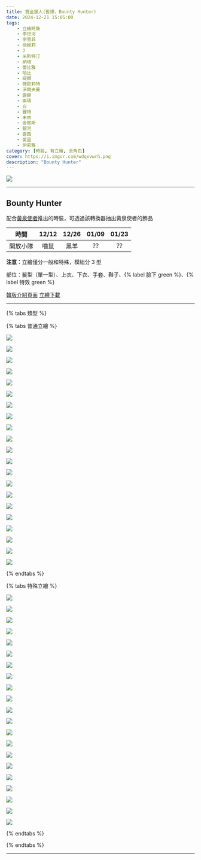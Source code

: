```yaml
---
title: 賞金獵人(暫譯，Bounty Hunter)
date: 2024-12-21 15:05:00
tags:
    - 立繪時裝
    - 李世河
    - 李雪菲
    - 徐維莉
    - J
    - 米斯特汀
    - 納塔
    - 蕾比雅
    - 哈比
    - 緹娜
    - 薇歐莉特
    - 沃爾夫姜
    - 露娜
    - 索瑪
    - 白
    - 賽特
    - 未來
    - 金徹斯
    - 銀河
    - 露西
    - 愛里
    - 伊莉雅
category: [時裝, 有立繪, 全角色]
cover: https://i.imgur.com/wdqxvwrh.png
description: "Bounty Hunter"
---
```


[![](https://i.imgur.com/wdqxvwr.png)](https://i.imgur.com/wdqxvwr.png)

---
## Bounty Hunter

配合[黃泉使者](/costumes/rare/Herald_of_Netherworld/)推出的時裝，可透過該轉換器抽出黃泉使者的飾品

|時間|12/12|12/26|01/09|01/23|
|:-:|:-:|:-:|:-:|:-:|
|開放小隊|嚙鼠|黑羊|??|??|

**注意**：立繪僅分一般和特殊，模組分 3 型

部位：髮型（單一型）、上衣、下衣、手套、鞋子、{% label 臉下 green %}、{% label 特效 green %}

[韓版介紹頁面](https://www.naddic.co.kr/ko/game/cls/shop/detail?contentNo=139)
[立繪下載](https://landing.naddic.co.kr/template/cls/event/Costume_BountyHunter.zip)

---

{% tabs 類型 %}
<!-- tab 普通角色立繪-->
{% tabs 普通立繪 %}
<!-- tab 李世河(Seha)-->
[![](https://i.imgur.com/ccBWbgCh.jpeg)](https://i.imgur.com/ccBWbgC.jpeg)
<!-- endtab -->
<!-- tab 李雪菲(Seulbi)-->
[![](https://i.imgur.com/uQO3Nn6h.jpeg)](https://i.imgur.com/uQO3Nn6.jpeg)
<!-- endtab -->
<!-- tab 徐維莉(Yuri)-->
[![](https://i.imgur.com/mRqmjWsh.jpeg)](https://i.imgur.com/mRqmjWs.jpeg)
<!-- endtab -->
<!-- tab J-->
[![](https://i.imgur.com/LKHGMesh.jpeg)](https://i.imgur.com/LKHGMes.jpeg)
<!-- endtab -->
<!-- tab 米斯特汀(Tein)-->
[![](https://i.imgur.com/ns5CDiuh.jpeg)](https://i.imgur.com/ns5CDiu.jpeg)
<!-- endtab -->
<!-- tab 伊莉雅(Ria)-->
[![](https://i.imgur.com/z9yGKyph.jpeg)](https://i.imgur.com/z9yGKyp.jpeg)
<!-- endtab -->
<!-- tab 納塔(Nata)-->
[![](https://i.imgur.com/BxKA5wPh.png)](https://i.imgur.com/BxKA5wP.png)
<!-- endtab -->
<!-- tab 蕾比雅(Levia)-->
[![](https://i.imgur.com/LVNB2nph.png)](https://i.imgur.com/LVNB2np.png)
<!-- endtab -->
<!-- tab 哈比(Harpy)-->
[![](https://i.imgur.com/7FzrvH5h.png)](https://i.imgur.com/7FzrvH5.png)
<!-- endtab -->
<!-- tab 緹娜(Tina)-->
[![](https://i.imgur.com/Cuo7GAIh.png)](https://i.imgur.com/Cuo7GAI.png)
<!-- endtab -->
<!-- tab 薇歐莉特(Violet)-->
[![](https://i.imgur.com/aKz5qdXh.png)](https://i.imgur.com/aKz5qdX.png)
<!-- endtab -->
<!-- tab 沃爾夫姜(Wolfgang)-->
[![](https://i.imgur.com/HR0On9fh.jpg)](https://i.imgur.com/HR0On9f.jpg)
<!-- endtab -->
<!-- tab 露娜(Luna)-->
[![](https://i.imgur.com/QLBLh8Sh.jpg)](https://i.imgur.com/QLBLh8S.jpg)
<!-- endtab -->
<!-- tab 索瑪(Soma)-->
[![](https://i.imgur.com/3WWZ3yLh.jpg)](https://i.imgur.com/3WWZ3yL.jpg)
<!-- endtab -->
<!-- tab 白(Bai)-->
[![](https://i.imgur.com/7kRz5iWh.jpg)](https://i.imgur.com/7kRz5iW.jpg)
<!-- endtab -->
<!-- tab 賽特(Seth)-->
[![](https://i.imgur.com/fZHKsKHh.jpg)](https://i.imgur.com/fZHKsKH.jpg)
<!-- endtab -->
<!-- tab 未來(Mirae)-->
[![](https://i.imgur.com/Wa4NbWYh.jpeg)](https://i.imgur.com/Wa4NbWY.jpeg)
<!-- endtab -->
<!-- tab 徹斯(Chulsoo)-->
[![](https://i.imgur.com/GhetuJDh.jpeg)](https://i.imgur.com/GhetuJD.jpeg)
<!-- endtab -->
<!-- tab 銀河(Eunha)-->
[![](https://i.imgur.com/MFHlRjvh.jpeg)](https://i.imgur.com/MFHlRjv.jpeg)
<!-- endtab -->
<!-- tab 露西(Lucy)-->
[![](https://i.imgur.com/VOt7fe0h.jpeg)](https://i.imgur.com/VOt7fe0.jpeg)
<!-- endtab -->
<!-- tab 愛里(Aeri)-->
[![](https://i.imgur.com/5weFOoIh.jpeg)](https://i.imgur.com/5weFOoI.jpeg)
<!-- endtab -->
{% endtabs %}
<!-- endtab -->

<!-- tab 特殊角色立繪-->
{% tabs 特殊立繪 %}
<!-- tab 李世河(Seha)-->
[![](https://i.imgur.com/0Vej7DDh.jpeg)](https://i.imgur.com/0Vej7DD.jpeg)
<!-- endtab -->
<!-- tab 李雪菲(Seulbi)-->
[![](https://i.imgur.com/qqNpypgh.jpeg)](https://i.imgur.com/qqNpypg.jpeg)
<!-- endtab -->
<!-- tab 徐維莉(Yuri)-->
[![](https://i.imgur.com/XoyDerXh.jpeg)](https://i.imgur.com/XoyDerX.jpeg)
<!-- endtab -->
<!-- tab J-->
[![](https://i.imgur.com/1tCsq1dh.jpeg)](https://i.imgur.com/1tCsq1d.jpeg)
<!-- endtab -->
<!-- tab 米斯特汀(Tein)-->
[![](https://i.imgur.com/lzcl93Ih.jpeg)](https://i.imgur.com/lzcl93I.jpeg)
<!-- endtab -->
<!-- tab 伊莉雅(Ria)-->
[![](https://i.imgur.com/LdsXyeMh.jpeg)](https://i.imgur.com/LdsXyeM.jpeg)
<!-- endtab -->
<!-- tab 納塔(Nata)-->
[![](https://i.imgur.com/M0pE9rkh.png)](https://i.imgur.com/M0pE9rk.png)
<!-- endtab -->
<!-- tab 蕾比雅(Levia)-->
[![](https://i.imgur.com/V88bzflh.png)](https://i.imgur.com/V88bzfl.png)
<!-- endtab -->
<!-- tab 哈比(Harpy)-->
[![](https://i.imgur.com/gimMRjNh.png)](https://i.imgur.com/gimMRjN.png)
<!-- endtab -->
<!-- tab 緹娜(Tina)-->
[![](https://i.imgur.com/4x9AZIPh.png)](https://i.imgur.com/4x9AZIP.png)
<!-- endtab -->
<!-- tab 薇歐莉特(Violet)-->
[![](https://i.imgur.com/2lvAPV8h.png)](https://i.imgur.com/2lvAPV8.png)
<!-- endtab -->
<!-- tab 沃爾夫姜(Wolfgang)-->
[![](https://i.imgur.com/FTd0mAIh.jpg)](https://i.imgur.com/FTd0mAI.jpg)
<!-- endtab -->
<!-- tab 露娜(Luna)-->
[![](https://i.imgur.com/UF9kw29h.jpg)](https://i.imgur.com/UF9kw29.jpg)
<!-- endtab -->
<!-- tab 索瑪(Soma)-->
[![](https://i.imgur.com/kdGGe1ch.jpg)](https://i.imgur.com/kdGGe1c.jpg)
<!-- endtab -->
<!-- tab 白(Bai)-->
[![](https://i.imgur.com/jhn175zh.jpg)](https://i.imgur.com/jhn175z.jpg)
<!-- endtab -->
<!-- tab 賽特(Seth)-->
[![](https://i.imgur.com/aQwggLph.jpg)](https://i.imgur.com/aQwggLp.jpg)
<!-- endtab -->
<!-- tab 未來(Mirae)-->
[![](https://i.imgur.com/gc25sCCh.jpeg)](https://i.imgur.com/gc25sCC.jpeg)
<!-- endtab -->
<!-- tab 徹斯(Chulsoo)-->
[![](https://i.imgur.com/EX9hBNrh.jpeg)](https://i.imgur.com/EX9hBNr.jpeg)
<!-- endtab -->
<!-- tab 銀河(Eunha)-->
[![](https://i.imgur.com/4AaPDs7h.jpeg)](https://i.imgur.com/4AaPDs7.jpeg)
<!-- endtab -->
<!-- tab 露西(Lucy)-->
[![](https://i.imgur.com/03JL4t9h.jpeg)](https://i.imgur.com/03JL4t9.jpeg)
<!-- endtab -->
<!-- tab 愛里(Aeri)-->
[![](https://i.imgur.com/aZDjngzh.jpeg)](https://i.imgur.com/aZDjngz.jpeg)
<!-- endtab -->
{% endtabs %}
<!-- endtab -->

{% endtabs %}

---
